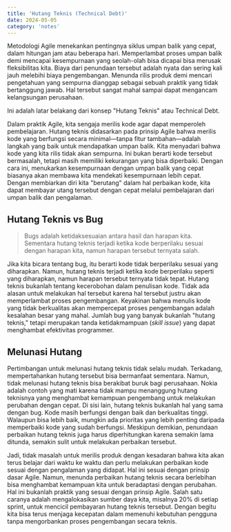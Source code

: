 ```yaml
---
title: 'Hutang Teknis (Technical Debt)'
date: 2024-05-05
category: 'notes'
---
```


Metodologi Agile menekankan pentingnya siklus umpan balik yang cepat, dalam hitungan jam atau beberapa hari. Memperlambat proses umpan balik demi mencapai kesempurnaan yang seolah-olah bisa dicapai bisa merusak fleksibilitas kita. Biaya dari penundaan tersebut adalah nyata dan sering kali jauh melebihi biaya pengembangan. Menunda rilis produk demi mencari pengetahuan yang sempurna dianggap sebagai sebuah praktik yang tidak bertanggung jawab. Hal tersebut sangat mahal sampai dapat mengancam kelangsungan perusahaan.

Ini adalah latar belakang dari konsep "Hutang Teknis" atau Technical Debt.

Dalam praktik Agile, kita sengaja merilis kode agar dapat memperoleh pembelajaran. Hutang teknis didasarkan pada prinsip Agile bahwa merilis kode yang berfungsi secara minimal—tanpa fitur tambahan—adalah langkah yang baik untuk mendapatkan umpan balik. Kita menyadari bahwa kode yang kita rilis tidak akan sempurna. Ini bukan berarti kode tersebut bermasalah, tetapi masih memiliki kekurangan yang bisa diperbaiki. Dengan cara ini, menukarkan kesempurnaan dengan umpan balik yang cepat biasanya akan membawa kita mendekati kesempurnaan lebih cepat. Dengan membiarkan diri kita "berutang" dalam hal perbaikan kode, kita dapat membayar utang tersebut dengan cepat melalui pembelajaran dari umpan balik dan pengalaman. 

## Hutang Teknis vs Bug

> Bugs adalah ketidaksesuaian antara hasil dan harapan kita. Sementara hutang teknis terjadi ketika kode berperilaku sesuai dengan harapan kita, namun harapan tersebut ternyata salah. 

Jika kita bicara tentang bug, itu berarti kode tidak berperilaku sesuai yang diharapkan. Namun, hutang teknis terjadi ketika kode berperilaku seperti yang diharapkan, namun harapan tersebut ternyata tidak tepat. Hutang teknis bukanlah tentang kecerobohan dalam penulisan kode. Tidak ada alasan untuk melakukan hal tersebut karena hal tersebut justru akan memperlambat proses pengembangan. Keyakinan bahwa menulis kode yang tidak berkualitas akan mempercepat proses pengembangan adalah kesalahan besar yang mahal. Jumlah bug yang banyak bukanlah "hutang teknis," tetapi merupakan tanda ketidakmampuan (_skill issue_) yang dapat menghambat efektivitas programmer.

## Melunasi Hutang

Pertimbangan untuk melunasi hutang teknis tidak selalu mudah. Terkadang, mempertahankan hutang tersebut bisa bermanfaat sementara.
Namun, tidak melunasi hutang teknis bisa berakibat buruk bagi perusahaan. Nokia adalah contoh yang mati karena tidak mampu menanggung hutang teknisnya yang menghambat kemampuan pengembang untuk melakukan perubahan dengan cepat. Di sisi lain, hutang teknis bukanlah hal yang sama dengan bug. Kode masih berfungsi dengan baik dan berkualitas tinggi. Walaupun bisa lebih baik, mungkin ada prioritas yang lebih penting daripada memperbaiki kode yang sudah berfungsi. Meskipun demikian, penundaan perbaikan hutang teknis juga harus diperhitungkan karena semakin lama ditunda, semakin sulit untuk melakukan perbaikan tersebut.

Jadi, tidak masalah untuk merilis produk dengan kesadaran bahwa kita akan terus belajar dari waktu ke waktu dan perlu melakukan perbaikan kode sesuai dengan pengalaman yang didapat. Hal ini sesuai dengan prinsip dasar Agile. Namun, menunda perbaikan hutang teknis secara berlebihan bisa menghambat kemampuan kita untuk beradaptasi dengan perubahan. Hal ini bukanlah praktik yang sesuai dengan prinsip Agile. Salah satu caranya adalah mengalokasikan sumber daya kita, misalnya 20% di setiap sprint, untuk mencicil pembayaran hutang teknis tersebut. Dengan begitu kita bisa terus menjaga kecepatan dalam memenuhi kebutuhan pengguna tanpa mengorbankan proses pengembangan secara teknis.